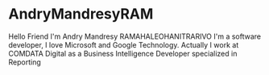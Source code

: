 # AndryMandresyRAM
Hello Friend
I'm Andry Mandresy RAMAHALEOHANITRARIVO
I'm a software developer, I love Microsoft and Google Technology.
Actually I work at COMDATA Digital as a Business Intelligence Developer specialized in Reporting
